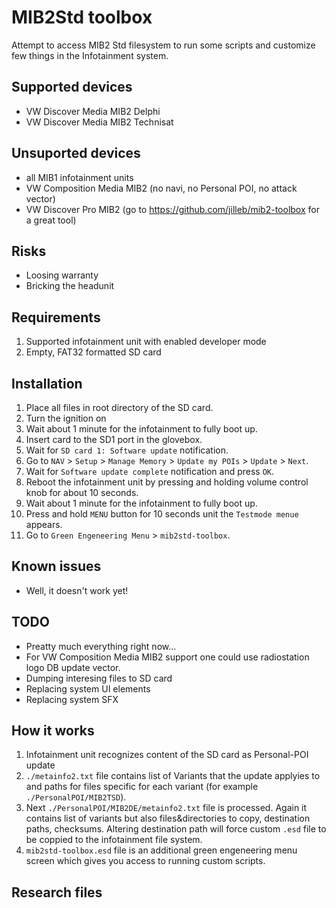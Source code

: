 # MIB2Std toolbox
Attempt to access MIB2 Std filesystem to run some scripts and customize few things in the Infotainment system.

## Supported devices
* VW Discover Media MIB2 Delphi
* VW Discover Media MIB2 Technisat

## Unsuported devices
* all MIB1 infotainment units
* VW Composition Media MIB2 (no navi, no Personal POI, no attack vector)
* VW Discover Pro MIB2 (go to https://github.com/jilleb/mib2-toolbox for a great tool)

## Risks
* Loosing warranty
* Bricking the headunit

## Requirements
1. Supported infotainment unit with enabled developer mode
1. Empty, FAT32 formatted SD card 

## Installation
1. Place all files in root directory of the SD card.
1. Turn the ignition on
1. Wait about 1 minute for the infotainment to fully boot up.
1. Insert card to the SD1 port in the glovebox.
1. Wait for `SD card 1: Software update` notification.
1. Go to `NAV` > `Setup` > `Manage Memory` > `Update my POIs` > `Update` > `Next`.
1. Wait for `Software update complete` notification and press `OK`.
1. Reboot the infotainment unit by pressing and holding volume control knob for about 10 seconds.
1. Wait about 1 minute for the infotainment to fully boot up.
1. Press and hold `MENU` button for 10 seconds unit the `Testmode menue` appears.
1. Go to `Green Engeneering Menu` > `mib2std-toolbox`.

## Known issues
* Well, it doesn't work yet!

## TODO
* Preatty much everything right now...
* For VW Composition Media MIB2 support one could use radiostation logo DB update vector.
* Dumping interesing files to SD card
* Replacing system UI elements
* Replacing system SFX

## How it works
1. Infotainment unit recognizes content of the SD card as Personal-POI update
1. `./metainfo2.txt` file contains list of Variants that the update applyies to and paths for files specific for each variant (for example `./PersonalPOI/MIB2TSD`).
1. Next `./PersonalPOI/MIB2DE/metainfo2.txt` file is processed. Again it contains list of variants but also files&directories to copy, destination paths, checksums. Altering destination path will force custom `.esd` file to be coppied to the infotainment file system.
1. `mib2std-toolbox.esd` file is an additional green engeneering menu screen which gives you access to running custom scripts.

## Research files
